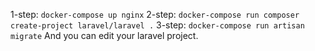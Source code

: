 1-step:
```docker-compose up nginx```
2-step:
```docker-compose run composer create-project laravel/laravel .```
3-step:
```docker-compose run artisan migrate```
And you can edit your laravel project.